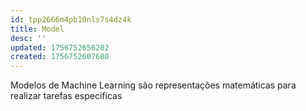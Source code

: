 ```yaml
---
id: tpp2666m4pb10nls7s4dz4k
title: Model
desc: ''
updated: 1756752656202
created: 1756752607680
---
```


Modelos de Machine Learning são representações matemáticas para realizar tarefas especificas
